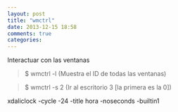```yaml
---
layout: post
title: "wmctrl"
date: 2013-12-15 18:58
comments: true
categories: 
---
```

Interactuar con las ventanas

>$ wmctrl -l (Muestra el ID de todas las ventanas) 

>$ wmctrl -s 2  (Ir al escritorio 3 [la primera es la 0])

xdaliclock -cycle -24 -title hora -noseconds -builtin1

